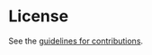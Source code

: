 # License

See the
[guidelines for contributions](https://github.com/stirwg/certificates/blob/master/CONTRIBUTING.md).
